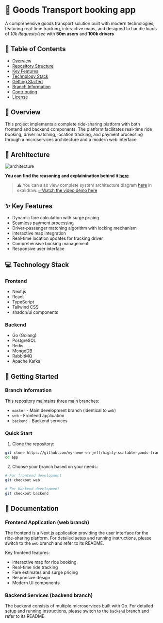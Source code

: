 # 🚗 Goods Transport booking app

A comprehensive goods transport solution built with modern technologies, featuring real-time tracking, interactive maps, and designed to handle loads of *10k Requests/sec* with **50m users** and **100k drivers**

## 📑 Table of Contents
- [Overview](#overview)
- [Repository Structure](#repository-structure)
- [Key Features](#key-features)
- [Technology Stack](#technology-stack)
- [Getting Started](#getting-started)
- [Branch Information](#branch-information)
- [Contributing](#contributing)
- [License](#license)

## 🌟 Overview

This project implements a complete ride-sharing platform with both frontend and backend components. The platform facilitates real-time ride booking, driver matching, location tracking, and payment processing through a microservices architecture and a modern web interface.

## 📐 Architecture

![architecture](https://github.com/user-attachments/assets/e33a8f4c-597b-4299-ab70-04501e1bb33d)

**You can find the reasoning and explainination behind it [here](https://docs.google.com/document/d/1k2rRMaz8bm45_f6i-2wglWUaDMv8CLnWnFlcAX-j-CE/edit?usp=sharing)**
> ⚠️ You can also view complete system architecture diagram [here](https://excalidraw.com/#json=AAdmRY_7GbA_Niqt3iuET,HN-Y0n9DxFeS7x2KpTAzIg) in exalidraw.
> [✅Watch the video demo here](https://www.youtube.com/watch?v=yAkh492Kj6k)

## ✨ Key Features

- Dynamic fare calculation with surge pricing
- Seamless payment processing
- Driver-passenger matching algorithm with locking mechanism
- Interactive map integration
- Real-time location updates for tracking driver
- Comprehensive booking management
- Responsive user interface

## 💻 Technology Stack

### Frontend
- Next.js
- React
- TypeScript
- Tailwind CSS
- shadcn/ui components

### Backend
- Go (Golang)
- PostgreSQL
- Redis
- MongoDB
- RabbitMQ
- Apache Kafka

## 🚀 Getting Started

### Branch Information

This repository maintains three main branches:
- `master` - Main development branch (identical to `web`)
- `web` - Frontend application
- `backend` - Backend services

### Quick Start

1. Clone the repository:
```bash
git clone https://github.com/my-neme-eh-jeff/highly-scalable-goods-transport-app.git app
cd app
```

2. Choose your branch based on your needs:
```bash
# For frontend development
git checkout web

# For backend development
git checkout backend
```

## 📘 Documentation

### Frontend Application (web branch)
The frontend is a Next.js application providing the user interface for the ride-sharing platform. For detailed setup and running instructions, please switch to the `web` branch and refer to its README.

Key frontend features:
- Interactive map for ride booking
- Real-time ride tracking
- Fare estimates and surge pricing
- Responsive design
- Modern UI components

### Backend Services (backend branch)
The backend consists of multiple microservices built with Go. For detailed setup and running instructions, please switch to the `backend` branch and refer to its README.

